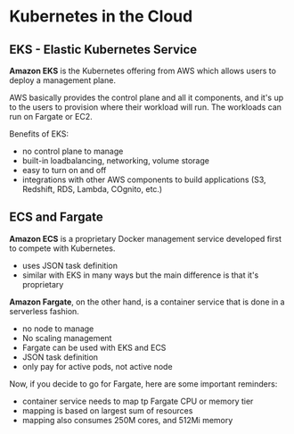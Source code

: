 
# Kubernetes in the Cloud

## EKS - Elastic Kubernetes Service

**Amazon EKS** is the Kubernetes offering from AWS which allows users to deploy a management plane. 

AWS basically provides the control plane and all it components, and it's up to the users to provision where their workload will run. The workloads can run on Fargate or EC2.

Benefits of EKS:

- no control plane to manage
- built-in loadbalancing, networking, volume storage 
- easy to turn on and off
- integrations with other AWS components to build applications (S3, Redshift, RDS, Lambda, COgnito, etc.)

## ECS and Fargate

**Amazon ECS** is a proprietary Docker management service developed first to compete with Kubernetes.

- uses JSON task definition
- similar with EKS in many ways but the main difference is that it's proprietary 

**Amazon Fargate**, on the other hand, is a container service that is done in a serverless fashion.

- no node to manage
- No scaling management
- Fargate can be used with EKS and ECS
- JSON task definition
- only pay for active pods, not active node

Now, if you decide to go for Fargate, here are some important reminders:

- container service needs to map tp Fargate CPU or memory tier
- mapping is based on largest sum of resources
- mapping also consumes 250M cores, and 512Mi memory

</details>